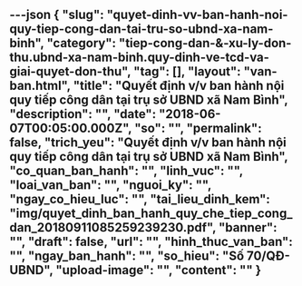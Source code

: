 ---json
{
    "slug": "quyet-dinh-vv-ban-hanh-noi-quy-tiep-cong-dan-tai-tru-so-ubnd-xa-nam-binh",
    "category": "tiep-cong-dan-&-xu-ly-don-thu.ubnd-xa-nam-binh.quy-dinh-ve-tcd-va-giai-quyet-don-thu",
    "tag": [],
    "layout": "van-ban.html",
    "title": "Quyết định v/v ban hành nội quy tiếp công dân tại trụ sở UBND xã Nam Bình",
    "description": "",
    "date": "2018-06-07T00:05:00.000Z",
    "so": "",
    "permalink": false,
    "trich_yeu": "Quyết định v/v ban hành nội quy tiếp công dân tại trụ sở UBND xã Nam Bình",
    "co_quan_ban_hanh": "",
    "linh_vuc": "",
    "loai_van_ban": "",
    "nguoi_ky": "",
    "ngay_co_hieu_luc": "",
    "tai_lieu_dinh_kem": "img/quyet_dinh_ban_hanh_quy_che_tiep_cong_dan_20180911085259239230.pdf",
    "banner": "",
    "draft": false,
    "url": "",
    "hinh_thuc_van_ban": "",
    "ngay_ban_hanh": "",
    "so_hieu": "Số 70/QĐ-UBND",
    "upload-image": "",
    "__content__": ""
}
---
